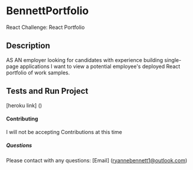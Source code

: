 # BennettPortfolio
React Challenge: React Portfolio 
## Description
AS AN employer looking for candidates with experience building single-page applications
I want to view a potential employee's deployed React portfolio of work samples.

## Tests and Run Project
[heroku link]
()
#### Contributing 
I will not be accepting Contributions at this time 
##### Questions 
Please contact with any questions: 
[Email]
(ryannebennett1@outlook.com)